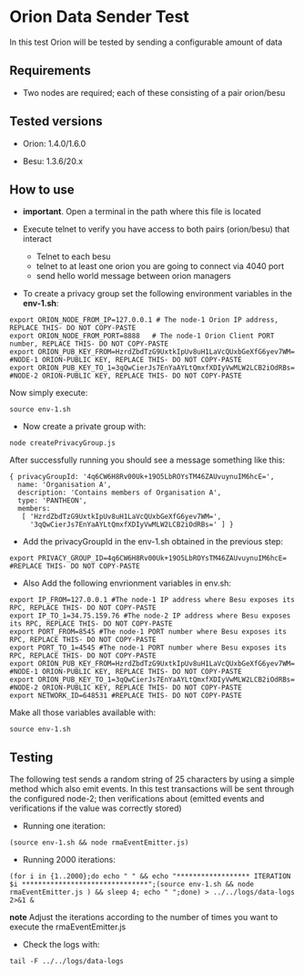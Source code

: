 # Orion Data Sender Test

In this test Orion will be tested by sending a configurable amount of data

## Requirements

* Two nodes are required; each of these consisting of a pair orion/besu

## Tested versions

* Orion: 1.4.0/1.6.0

* Besu: 1.3.6/20.x

## How to use

* **important**. Open a terminal in the path where this file is located

* Execute telnet to verify you have access to both pairs (orion/besu) that interact
  * Telnet to each besu
  * telnet to at least one orion you are going to connect via 4040 port
  * send hello world message between orion managers

* To create a privacy group set the following environment variables in the **env-1.sh**:

```shell
export ORION_NODE_FROM_IP=127.0.0.1 # The node-1 Orion IP address, REPLACE THIS- DO NOT COPY-PASTE
export ORION_NODE_FROM_PORT=8888   # The node-1 Orion Client PORT number, REPLACE THIS- DO NOT COPY-PASTE
export ORION_PUB_KEY_FROM=HzrdZbdTzG9UxtkIpUv8uH1LaVcQUxbGeXfG6yev7WM= #NODE-1 ORION-PUBLIC KEY, REPLACE THIS- DO NOT COPY-PASTE
export ORION_PUB_KEY_TO_1=3qQwCierJs7EnYaAYLtQmxfXDIyVwMLW2LCB2iOdRBs= #NODE-2 ORION-PUBLIC KEY, REPLACE THIS- DO NOT COPY-PASTE
```

Now simply execute:

```shell
source env-1.sh
```

* Now create a private group with:

```shell
node createPrivacyGroup.js
```

After successfully running you should see a message something like this:

```shell
{ privacyGroupId: '4q6CW6H8Rv00Uk+19O5LbROYsTM46ZAUvuynuIM6hcE=',
  name: 'Organisation A',
  description: 'Contains members of Organisation A',
  type: 'PANTHEON',
  members: 
   [ 'HzrdZbdTzG9UxtkIpUv8uH1LaVcQUxbGeXfG6yev7WM=',
     '3qQwCierJs7EnYaAYLtQmxfXDIyVwMLW2LCB2iOdRBs=' ] }
```

* Add the privacyGroupId in the env-1.sh obtained in the previous step:

```shell
export PRIVACY_GROUP_ID=4q6CW6H8Rv00Uk+19O5LbROYsTM46ZAUvuynuIM6hcE= #REPLACE THIS- DO NOT COPY-PASTE
```

* Also Add the following envrionment variables in env.sh:

```shell
export IP_FROM=127.0.0.1 #The node-1 IP address where Besu exposes its RPC, REPLACE THIS- DO NOT COPY-PASTE
export IP_TO_1=34.75.159.76 #The node-2 IP address where Besu exposes its RPC, REPLACE THIS- DO NOT COPY-PASTE
export PORT_FROM=8545 #The node-1 PORT number where Besu exposes its RPC, REPLACE THIS- DO NOT COPY-PASTE
export PORT_TO_1=4545 #The node-1 PORT number where Besu exposes its RPC, REPLACE THIS- DO NOT COPY-PASTE
export ORION_PUB_KEY_FROM=HzrdZbdTzG9UxtkIpUv8uH1LaVcQUxbGeXfG6yev7WM= #NODE-1 ORION-PUBLIC KEY, REPLACE THIS- DO NOT COPY-PASTE
export ORION_PUB_KEY_TO_1=3qQwCierJs7EnYaAYLtQmxfXDIyVwMLW2LCB2iOdRBs= #NODE-2 ORION-PUBLIC KEY, REPLACE THIS- DO NOT COPY-PASTE
export NETWORK_ID=648531 #REPLACE THIS- DO NOT COPY-PASTE
```

Make all those variables available with:

```shell
source env-1.sh
```

## Testing

The following test sends a random string of 25 characters by using a simple method which also emit events.
In this test transactions will be sent through the configured node-2; then verifications about (emitted events and verifications if the value was correctly stored)

* Running one iteration:

```shell
(source env-1.sh && node rmaEventEmitter.js)
```

* Running 2000 iterations:

```shell
(for i in {1..2000};do echo " " && echo "****************** ITERATION $i *******************************";(source env-1.sh && node rmaEventEmitter.js ) && sleep 4; echo " ";done) > ../../logs/data-logs 2>&1 &
```

**note** Adjust the iterations according to the number of times you want to execute the rmaEventEmitter.js

* Check the logs with:

```shell
tail -F ../../logs/data-logs
```
